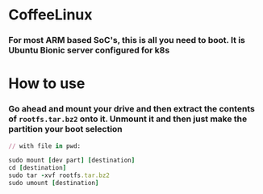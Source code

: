 # CoffeeLinux

### For most ARM based SoC's, this is all you need to boot. It is Ubuntu Bionic server configured for k8s

# How to use

### Go ahead and mount your drive and then extract the contents of ```rootfs.tar.bz2``` onto it. Unmount it and then just make the partition your boot selection


```ruby
// with file in pwd:

sudo mount [dev part] [destination]
cd [destination]
sudo tar -xvf rootfs.tar.bz2 
sudo umount [destination]
```
